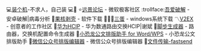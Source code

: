 :computer:[装个机](https://zhuangit.ababtools.com/)-不求人，自己装 💻🧰
:star:[远景论坛](https://www.pcbeta.com/) - 微软极客社区
:trollface:[吾爱破解](https://www.52pojie.cn/portal.php?UA=&YCUID=&f=&ut=) - 安卓破解|病毒分析
 :apple:[果核剥壳](https://www.ghxi.com/) - 软件下载
:egg::egg::egg:[三蛋](https://twm000.top/) - windows系统下载
:part_alternation_mark:[V2EX](https://www.v2ex.com/) - 创意者的工作社区
:rocket:[华为HCIP](https://www.bilibili.com/video/BV1J741127hy/?spm_id_from=333.999.0.0&vd_source=7dda361aff8adbcb7407eb3e08e708c1) - 华为数通路由交换HCIP|谢斌
:feet:[脚步生成器](http://wudizj.top/notice) - 路由器，交换机配置命令生成器
:memo:[小恐龙公文排版助手 for Word/WPS](https://gw.xkonglong.com/#/) - 小恐龙公文排版助手
:book:[微信公众号排版编辑器](https://wangchujiang.com/wxmp/#/?theme=underscore) - 微信公众号排版编辑器
:scroll:[文件传输-fastsend](https://fastsend.ing)